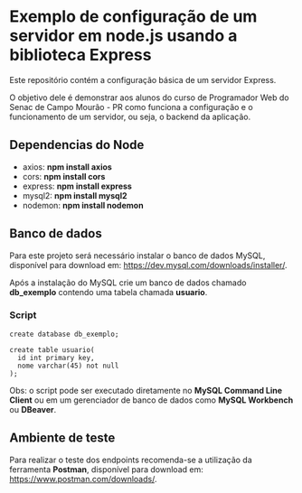 # Exemplo de configuração de um servidor em node.js usando a biblioteca Express

Este repositório contém a configuração básica de um servidor Express. 

O objetivo dele é demonstrar aos alunos do curso de Programador Web do Senac de Campo Mourão - PR como funciona a configuração e o funcionamento de um servidor, ou seja, o backend da aplicação.

## Dependencias do Node

  - axios: **npm install axios**
  - cors: **npm install cors**
  - express: **npm install express**
  - mysql2: **npm install mysql2**
  - nodemon: **npm install nodemon**

## Banco de dados

Para este projeto será necessário instalar o banco de dados MySQL, disponível para download em: https://dev.mysql.com/downloads/installer/.

Após a instalação do MySQL crie um banco de dados chamado **db_exemplo** contendo uma tabela chamada **usuario**.

### Script
    create database db_exemplo;

    create table usuario(
      id int primary key,
      nome varchar(45) not null
    );

Obs: o script pode ser executado diretamente no **MySQL Command Line Client** ou em um gerenciador de banco de dados como **MySQL Workbench** ou **DBeaver**.

## Ambiente de teste

Para realizar o teste dos endpoints recomenda-se a utilização da ferramenta **Postman**, disponível para download em: https://www.postman.com/downloads/. 
